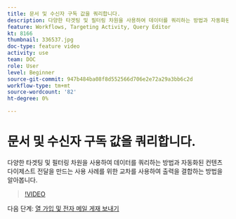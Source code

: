 ```yaml
---
title: 문서 및 수신자 구독 값을 쿼리합니다.
description: 다양한 타겟팅 및 필터링 차원을 사용하여 데이터를 쿼리하는 방법과 자동화된 컨텐츠 다이제스트 전달을 만드는 사용 사례를 위한 교차를 사용하여 출력을 결합하는 방법을 알아봅니다.
feature: Workflows, Targeting Activity, Query Editor
kt: 8166
thumbnail: 336537.jpg
doc-type: feature video
activity: use
team: DOC
role: User
level: Beginner
source-git-commit: 947b484ba08f8d552566d706e2e72a29a3bb6c2d
workflow-type: tm+mt
source-wordcount: '82'
ht-degree: 0%

---
```



# 문서 및 수신자 구독 값을 쿼리합니다.

다양한 타겟팅 및 필터링 차원을 사용하여 데이터를 쿼리하는 방법과 자동화된 컨텐츠 다이제스트 전달을 만드는 사용 사례를 위한 교차를 사용하여 출력을 결합하는 방법을 알아봅니다.

>[!VIDEO](https://video.tv.adobe.com/v/336537?quality=12)

다음 단계: [열 가입 및 전자 메일 게재 보내기](/help/tutorial-use-soap-apis/join-columns-and-send-automated-email-delivery.md)
